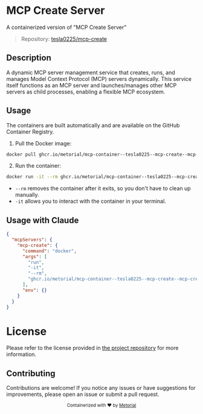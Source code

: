 
# MCP Create Server

A containerized version of "MCP Create Server"

> Repository: [tesla0225/mcp-create](https://github.com/tesla0225/mcp-create)

## Description

A dynamic MCP server management service that creates, runs, and manages Model Context Protocol (MCP) servers dynamically. This service itself functions as an MCP server and launches/manages other MCP servers as child processes, enabling a flexible MCP ecosystem.


## Usage

The containers are built automatically and are available on the GitHub Container Registry.

1. Pull the Docker image:

```bash
docker pull ghcr.io/metorial/mcp-container--tesla0225--mcp-create--mcp-create
```

2. Run the container:

```bash
docker run -it --rm ghcr.io/metorial/mcp-container--tesla0225--mcp-create--mcp-create 
```

- `--rm` removes the container after it exits, so you don't have to clean up manually.
- `-it` allows you to interact with the container in your terminal.



## Usage with Claude

```json
{
  "mcpServers": {
    "mcp-create": {
      "command": "docker",
      "args": [
        "run",
        "-it",
        "--rm",
        "ghcr.io/metorial/mcp-container--tesla0225--mcp-create--mcp-create"
      ],
      "env": {}
    }
  }
}
```

# License

Please refer to the license provided in [the project repository](https://github.com/tesla0225/mcp-create) for more information.

## Contributing

Contributions are welcome! If you notice any issues or have suggestions for improvements, please open an issue or submit a pull request.

<div align="center">
  <sub>Containerized with ❤️ by <a href="https://metorial.com">Metorial</a></sub>
</div>
  